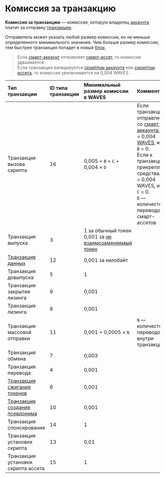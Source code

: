 # Комиссия за транзакцию

**Комиссия за транзакцию** — комиссия, которую владелец [аккаунта](/blockchain/account.md) платит за отправку [транзакции](/blockchain/transaction.md).

Отправитель может указать любой размер комиссии, но не меньше определенного минимального значения. Чем больше размер комиссии, тем быстрее транзакция попадет в новый [блок](/blockchain/block.md).

> Если [смарт-аккаунт](/blockchain/smart-account.md) отправляет [смарт-ассет](/blockchain/smart-asset.md), то комиссия удваивается.
<br>Если транзакция валидируется [скриптом аккаунта](/blockchain/account-script.md) или [скриптом ассета](/blockchain/asset-script.md), то комиссия увеличивается на 0,004 WAVES


| Тип транзакции | ID типа транзакции | Минимальный размер комиссии в WAVES | Комментарии |
| :--- | :--- | :--- | :--- |
| Транзакция вызова скрипта | 16 | 0,005 + `B` + `C` + 0,004 × `D` | Если транзакция отправляется со [смарт-аккаунта](/blockchain/smart-account.md), то `B` = 0,004 [WAVES](/blockchain/token/waves.md), иначе `B` = 0. <br>Если к транзакции прикреплены средства, то `С` = 0,004 WAVES, иначе `С` = 0. <br>`D` —  количество переводов смарт-ассетов |
| Транзакция выпуска | 3 | 1 за обычный токен <br>0,001 за [не взаимозаменяемый токен](/blockchain/token/non-fungible-token.md) | |
| [Транзакция данных](/blockchain/transaction-type/data-transaction.md) | 12 | 0,001 за килобайт | |
| Транзакция довыпуска | 5 | 1 | |
| Транзакция закрытия лизинга | 9 | 0,001 | |
| Транзакция лизинга | 8 | 0,001 | |
| Транзакция массовой отправки | 11 | 0,001 + 0,0005 × `N` | `N` — количество переводов внутри транзакции |
| Транзакция обмена | 7 | 0,003 | |
| Транзакция перевода | 4 | 0,001 | |
| [Транзакция сжигания токенов](/blockchain/transaction-type/burn-transaction.md) | 6 | 0,001 | |
| [Транзакция создания псевдонима](/blockchain/transaction-type/alias-transaction.md) | 10 | 0,001 | |
| Транзакция спонсирования | 14 | 1 | |
| Транзакция установки скрипта | 13 | 0,01 | |
| Транзакция установки скрипта ассета | 15 | 1 | | |
